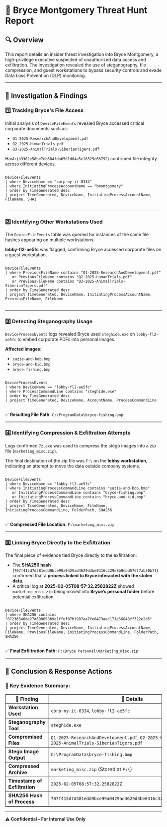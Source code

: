<!DOCTYPE html>
<html lang="en">
<body>

<h1>🚨 Bryce Montgomery Threat Hunt Report</h1>

<h2>🔍 Overview</h2>
<p>This report details an insider threat investigation into Bryce Montgomery, a high-privilege executive suspected of unauthorized data access and exfiltration. The investigation revealed the use of steganography, file compression, and guest workstations to bypass security controls and evade Data Loss Prevention (DLP) monitoring.</p>

<hr>

<h2>🔬 Investigation & Findings</h2>

<h3>1️⃣ Tracking Bryce's File Access</h3>
<p>Initial analysis of <code>DeviceFileEvents</code> revealed Bryce accessed critical corporate documents such as:</p>
<ul>
    <li><code>Q1-2025-ResearchAndDevelopment.pdf</code></li>
    <li><code>Q2-2025-HumanTrials.pdf</code></li>
    <li><code>Q3-2025-AnimalTrials-SiberianTigers.pdf</code></li>
</ul>
<p>Hash (<code>b3302e58be7eb604fda65d1d04a5e18325c66792</code>) confirmed file integrity across different devices.</p>

<pre>
<code>
DeviceFileEvents
| where DeviceName == "corp-ny-it-0334"
| where InitiatingProcessAccountName == "bmontgomery"
| order by TimeGenerated desc
| project TimeGenerated, DeviceName, InitiatingProcessAccountName, FileName, SHA1
</code>
</pre>

<hr>

<h3>2️⃣ Identifying Other Workstations Used</h3>
<p>The <code>DeviceFileEvents</code> table was queried for instances of the same file hashes appearing on multiple workstations.</p>
<p><strong>lobby-fl2-ae5fc</strong> was flagged, confirming Bryce accessed corporate files on a guest workstation.</p>

<pre>
<code>
DeviceFileEvents
| where PreviousFileName contains "Q1-2025-ResearchAndDevelopment.pdf"
   or PreviousFileName contains "Q2-2025-HumanTrials.pdf"
   or PreviousFileName contains "Q3-2025-AnimalTrials-SiberianTigers.pdf"
| order by TimeGenerated desc
| project TimeGenerated, DeviceName, InitiatingProcessAccountName, PreviousFileName, FileName
</code>
</pre>

<hr>

<h3>3️⃣ Detecting Steganography Usage</h3>
<p><code>DeviceProcessEvents</code> logs revealed Bryce used <code>steghide.exe</code> on <code>lobby-fl2-ae5fc</code> to embed corporate PDFs into personal images.</p>

<p><strong>Affected images:</strong></p>
<ul>
    <li><code>suzie-and-bob.bmp</code></li>
    <li><code>bryce-and-kid.bmp</code></li>
    <li><code>bryce-fishing.bmp</code></li>
</ul>

<pre>
<code>
DeviceProcessEvents
| where DeviceName == "lobby-fl2-ae5fc"
| where ProcessCommandLine contains "steghide.exe"
| order by TimeGenerated desc
| project TimeGenerated, DeviceName, AccountName, ProcessCommandLine
</code>
</pre>

<p>✅ <strong>Resulting File Path:</strong> <code>C:\ProgramData\bryce-fishing.bmp</code></p>

<hr>

<h3>4️⃣ Identifying Compression & Exfiltration Attempts</h3>
<p>Logs confirmed <code>7z.exe</code> was used to compress the stego images into a zip file (<code>marketing_misc.zip</code>).</p>
<p>The final destination of the zip file was <code>F:\</code> on the <strong>lobby workstation</strong>, indicating an attempt to move the data outside company systems.</p>

<pre>
<code>
DeviceFileEvents
| where DeviceName == "lobby-fl2-ae5fc"
| where InitiatingProcessCommandLine contains "suzie-and-bob.bmp"
   or InitiatingProcessCommandLine contains "bryce-fishing.bmp"
   or InitiatingProcessCommandLine contains "bryce-and-kid.bmp"
| order by TimeGenerated desc
| project TimeGenerated, DeviceName, FileName, InitiatingProcessCommandLine, FolderPath, SHA256
</code>
</pre>

<p>✅ <strong>Compressed File Location:</strong> <code>F:\marketing_misc.zip</code></p>

<hr>

<h3>5️⃣ Linking Bryce Directly to the Exfiltration</h3>
<p>The final piece of evidence tied Bryce directly to the exfiltration:</p>
<ul>
    <li>The <strong>SHA256 hash</strong> (<code>707f415d7d581edd9bce99a0429ad4629d3be0316c329e8b9ebd576f7ab50b71</code>) confirmed that a <strong>process linked to Bryce interacted with the stolen data</strong>.</li>
    <li>A critical log at <strong>2025-02-05T08:57:32.2582822Z</strong> showed <code>marketing_misc.zip</code> being moved into <strong>Bryce’s personal folder</strong> before potential exfiltration.</li>
</ul>

<pre>
<code>
DeviceFileEvents
| where SHA256 contains "07236346de27a608698b9e1ffef07b1987aa7fe8473aac171e66048ff322e2d6"
| order by TimeGenerated desc
| project TimeGenerated, DeviceName, InitiatingProcessAccountName, FileName, PreviousFileName, InitiatingProcessCommandLine, FolderPath, SHA256
</code>
</pre>

<p>✅ <strong>Final Exfiltration Path:</strong> <code>F:\Bryce Personal\marketing_misc.zip</code></p>

<hr>

<h2>🚀 Conclusion & Response Actions</h2>

<h3>🔹 Key Evidence Summary:</h3>

<table border="1">
<tr>
    <th>🚨 Finding</th>
    <th>📝 Details</th>
</tr>
<tr>
    <td><strong>Workstation Used</strong></td>
    <td><code>corp-ny-it-0334</code>, <code>lobby-fl2-ae5fc</code></td>
</tr>
<tr>
    <td><strong>Steganography Tool</strong></td>
    <td><code>steghide.exe</code></td>
</tr>
<tr>
    <td><strong>Compromised Files</strong></td>
    <td><code>Q1-2025-ResearchAndDevelopment.pdf</code>, <code>Q2-2025-HumanTrials.pdf</code>, <code>Q3-2025-AnimalTrials-SiberianTigers.pdf</code></td>
</tr>
<tr>
    <td><strong>Stego Image Output</strong></td>
    <td><code>C:\ProgramData\bryce-fishing.bmp</code></td>
</tr>
<tr>
    <td><strong>Compressed Archive</strong></td>
    <td><code>marketing_misc.zip</code> (Stored at <code>F:\</code>)</td>
</tr>
<tr>
    <td><strong>Timestamp of Exfiltration</strong></td>
    <td><code>2025-02-05T08:57:32.2582822Z</code></td>
</tr>
<tr>
    <td><strong>SHA256 Hash of Process</strong></td>
    <td><code>707f415d7d581edd9bce99a0429ad4629d3be0316c329e8b9ebd576f7ab50b71</code></td>
</tr>
</table>

<hr>

<p>⚠️ <strong>Confidential – For Internal Use Only</strong></p>

</body>
</html>
